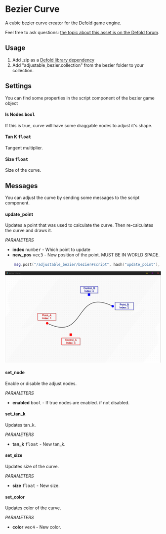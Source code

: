 # Bezier Curve

A cubic bezier curve creator for the [Defold](https://www.defold.com) game engine.

Feel free to ask questions: [the topic about this asset is on the Defold forum](https://forum.defold.com/t/shader-for-cubic-bezier-curve/65408).

## Usage

1. Add .zip as a [Defold library dependency](http://www.defold.com/manuals/libraries/)
2. Add "adjustable_bezier.collection" from the bezier folder to your collection.

## Settings
You can find some properties in the script component of the bezier game object

#### Is Nodes <kbd>bool</kbd>
If this is true, curve will have some draggable nodes to adjust it's shape.

#### Tan K <kbd>float</kbd>
Tangent multiplier.

#### Size <kbd>float</kbd>
Size of the curve.

## Messages
You can adjust the curve by sending some messages to the script component.

#### update_point
Updates a point that was used to calculate the curve. Then re-calculates the curve and draws it.

_PARAMETERS_
* __index__ <kbd>number</kbd> - Which point to update
* __new_pos__ <kbd>vec3</kbd> - New position of the point. MUST BE IN WORLD SPACE.

```lua
    msg.post("/adjustable_bezier/bezier#script", hash("update_point"), {index = 1, new_pos = vmath.vector3(100, 0, 0)})
```

![Curve Points](/curve.png)

#### set_node
Enable or disable the adjust nodes.

_PARAMETERS_
* __enabled__ <kbd>bool</kbd> - If true nodes are enabled. if not disabled.

#### set_tan_k
Updates tan_k.

_PARAMETERS_
* __tan_k__ <kbd>float</kbd> - New tan_k.

#### set_size
Updates size of the curve.

_PARAMETERS_
* __size__ <kbd>float</kbd> - New size.

#### set_color
Updates color of the curve.

_PARAMETERS_
* __color__ <kbd>vec4</kbd> - New color.